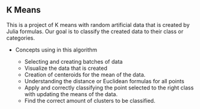 ##  K Means

This is a project of K means with random artificial data that is created by Julia formulas. Our goal is to classify the created data to their class or categories.   

<ul>
<li>Concepts using in this algorithm </li>
<ul>
<li>Selecting and creating batches of data</li>
<li>Visualize the data that is created </li>
<li>Creation of centeroids for the mean of the data. </li>
<li>Understanding the distance or Euclidean formulas for all points</li>
<li>Apply and correctly classifying the point selected to the right class with updating the means of the data.</li>
<li>Find the correct amount of clusters to be classified. </li>
</ul>
</ul>


